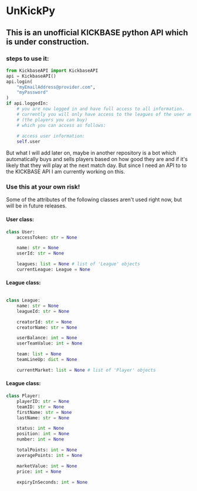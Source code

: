 # UnKickPy
## This is an unofficial KICKBASE python API which is under construction.

### steps to use it:
```python
from KickbaseAPI import KickbaseAPI
api = KickbaseAPI()
api.login(
    "myEmailAddress@provider.com",
    "myPassword"
)
if api.loggedIn:
    # you are now logged in and have full access to all information.
    # currently you will only have access to the leagues of the user and their markets
    # (the players you can buy)
    # which you can access as follows:
    
    # access user information:
    self.user
```

But what I will add later on, maybe in another repository is a bot which automatically
buys and sells players based on how good they are and if it's likely that they will play at the next match day.
But since I need an API to to the KICKBASE API I am currently working on this.

### Use this at your own risk!



Some of the attributes of the following classes aren't used right now, but will be in future releases.

#### User class:
```python
class User:
    accessToken: str = None

    name: str = None
    userId: str = None

    leagues: list = None # list of 'League' objects
    currentLeague: League = None
```

#### League class:
```python

class League:
    name: str = None
    leagueId: str = None

    creatorId: str = None
    creatorName: str = None

    userBalance: int = None
    userTeamValue: int = None

    team: list = None
    teamLineUp: dict = None

    currentMarket: list = None # list of 'Player' objects
```

#### League class:
```python
class Player:
    playerID: str = None
    teamID: str = None
    firstName: str = None
    lastName: str = None

    status: int = None
    position: int = None
    number: int = None

    totalPoints: int = None
    averagePoints: int = None

    marketValue: int = None
    price: int = None

    expiryInSeconds: int = None
```
